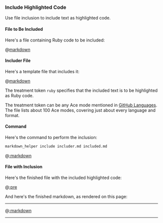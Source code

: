 ### Include Highlighted Code

Use file inclusion to include text as highlighted code.

#### File to Be Included

Here's a file containing Ruby code to be included:

@[markdown](hello.rb)

#### Includer File

Here's a template file that includes it:

@[markdown](includer.md)

The treatment token ```ruby``` specifies that the included text is to be highlighted as Ruby code.

The treatment token can be any Ace mode mentioned in [GitHub Languages](https://github.com/github/linguist/blob/master/lib/linguist/languages.yml).  The file lists about 100 Ace modes, covering just about every language and format.

#### Command

Here's the command to perform the inclusion:

```sh
markdown_helper include includer.md included.md
```

@[:markdown](../../pristine.md)

#### File with Inclusion

Here's the finished file with the included highlighted code:

@[:pre](included.md)

And here's the finished markdown, as rendered on this page:

---

@[:markdown](included.md)

---
